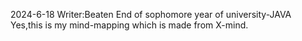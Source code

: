 2024-6-18
Writer:Beaten
End of sophomore year of university-JAVA
<Data-structures-and-algorithms>
Yes,this is my mind-mapping which is made from X-mind.
